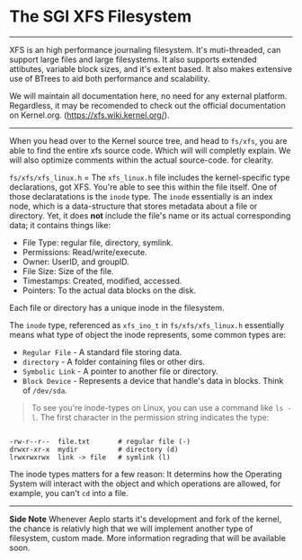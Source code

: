 # The SGI XFS Filesystem
-----------------------

XFS is an high performance journaling filesystem. It's muti-threaded, can support large files and large filesystems.
It also supports extended attibutes, variable block sizes, and it's extent based. It also makes extensive use of BTrees to aid both performance and scalability.

We will maintain all documentation here, no need for any external platform. Regardless, it may be recomended to check out the official documentation on Kernel.org. (https://xfs.wiki.kernel.org/).

----

When you head over to the Kernel source tree, and head to `fs/xfs`, you are able to find the entire xfs source code. Which will will completly explain. We will also optimize comments within the actual
source-code. for clearity.

`fs/xfs/xfs_linux.h` = The `xfs_linux.h` file includes the kernel-specific type declarations, got XFS. You're able to see this within the file itself.
One of those declaratations is the `inode` type. The `inode` essentially is an index node, which is a data-structure that stores metadata about a file or directory. Yet, it does **not** include the
file's name or its actual corresponding data; it contains things like:

- File Type: regular file, directory, symlink.
- Permissions: Read/write/execute.
- Owner: UserID, and groupID.
- File Size: Size of the file.
- Timestamps: Created, modified, accessed.
- Pointers: To the actual data blocks on the disk.

Each file or directory has a unique inode in the filesystem.

The `inode` type, referenced as `xfs_ino_t` in `fs/xfs/xfs_linux.h` essentially means what type of object the inode represents, some common types are:

- `Regular File` - A standard file storing data.
- `directory` - A folder containing files or other dirs.
- `Symbolic Link` - A pointer to another file or directory.
- `Block Device` - Represents a device that handle's data in blocks. Think of `/dev/sda`.

> To see you're inode-types on Linux, you can use a command like `ls -l`. The first character in the permission string indicates the type:

```

-rw-r--r--  file.txt       # regular file (-)
drwxr-xr-x  mydir          # directory (d)
lrwxrwxrwx  link -> file   # symlink (l)

```
The inode types matters for a few reason: It determins how the Operating System will interact with the object and which operations are allowed, for example, you can't `cd` into a file.

---

**Side Note** Whenever Aeplo starts it's development and fork of the kernel, the chance is relativly high that we will implement another type of filesystem, custom made. More information regrading
that will be available soon.
